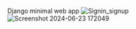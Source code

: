 Django minimal web app 
![Signin_signup](https://github.com/nitin-6542/library/assets/159455679/4c184278-819a-46e0-9c8b-81ae6a5fd8e5)
![Screenshot 2024-06-23 172049](https://github.com/nitin-6542/library/assets/159455679/17beb541-17ca-444c-894c-6fa84832b21e)
